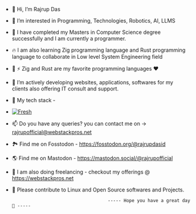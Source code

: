 - 👋 Hi, I’m Rajrup Das
- 👀 I’m interested in Programming, Technologies, Robotics, AI, LLMS
- 🌱 I have completed my Masters in Computer Science degree successfully and I am currently a programmer.
- 🔥 I am also learning Zig programming language and Rust programming language to collaborate in Low level System Engineering field
- 🦎 ⚡️ Zig and Rust are my favorite programming languages ❤️
- 💞️ I’m actively developing websites, applications, softwares for my clients also offering IT consult and support.
- 🩷  My tech stack -
-  [![Fresh](https://fresh.deno.dev/fresh-badge.svg)](https://fresh.deno.dev)
- 📫 Do you have any queries?  you can contact me on -> rajrupofficial@webstackpros.net 
- 🏞️ Find me on Fosstodon - https://fosstodon.org/@rajrupdasid
- 🌎 Find me on Mastodon - https://mastodon.social/@rajrupofficial
- 🚜 I am also doing freelancing - checkout my offerings @ https://webstackpros.net
- 🐳 Please contribute to Linux and Open Source softwares and Projects.
  
                                             
                                          ----- Hope you have a great day 💞️ -----

<!---
RajrupDasid/RajrupDasid is a ✨ special ✨ repository because its `README.md` (this file) appears on your GitHub profile.
You can click the Preview link to take a look at your changes.
--->
